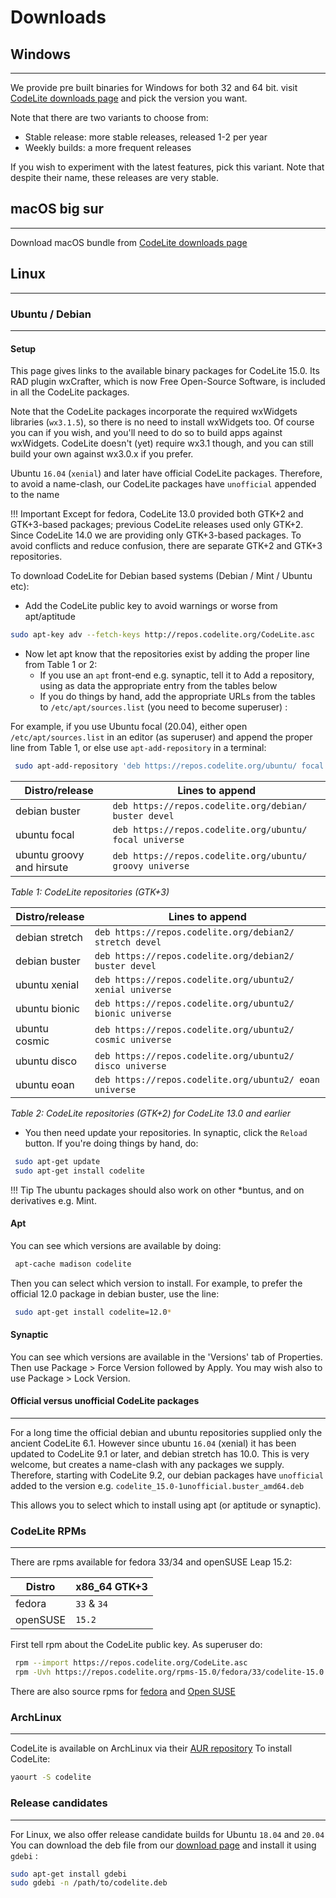 # Downloads

## Windows
---

We provide pre built binaries for Windows for both 32 and 64 bit.
visit [CodeLite downloads page](https://downloads.codelite.org) and pick the version you want.

Note that there are two variants to choose from:

- Stable release: more stable releases, released 1-2 per year
- Weekly builds: a more frequent releases

If you wish to experiment with the latest features, pick this variant.
Note that despite their name, these releases are very stable.

## macOS big sur
---

Download macOS bundle from [CodeLite downloads page](https://downloads.codelite.org)

## Linux
---

### Ubuntu / Debian
---

#### Setup

This page gives links to the available binary packages for CodeLite 15.0. Its RAD plugin wxCrafter, which is now Free Open-Source Software, 
is included in all the CodeLite packages.

Note that the CodeLite packages incorporate the required wxWidgets libraries (`wx3.1.5`), so there is no need to install wxWidgets too. 
Of course you can if you wish, and you'll need to do so to build apps against wxWidgets. 
CodeLite doesn't (yet) require wx3.1 though, and you can still build your own against wx3.0.x if you prefer. 

Ubuntu `16.04` (`xenial`) and later have official CodeLite packages. Therefore, to avoid a name-clash, our CodeLite packages have `unofficial` appended to the name

!!! Important
    Except for fedora, CodeLite 13.0 provided both GTK+2 and GTK+3-based packages; previous CodeLite releases used only GTK+2. Since CodeLite 14.0 we are providing only GTK+3-based packages. 
    To avoid conflicts and reduce confusion, there are separate GTK+2 and GTK+3 repositories. 

To download CodeLite for Debian based systems (Debian / Mint / Ubuntu etc):

- Add the CodeLite public key to avoid warnings or worse from apt/aptitude 

```bash
sudo apt-key adv --fetch-keys http://repos.codelite.org/CodeLite.asc
```

- Now let apt know that the repositories exist by adding the proper line from Table 1 or 2:
    - If you use an `apt` front-end e.g. synaptic, tell it to Add a repository, using as data the appropriate entry from the tables below
    - If you do things by hand, add the appropriate URLs from the tables to `/etc/apt/sources.list` (you need to become superuser) : 

For example, if you use Ubuntu focal (20.04), either open `/etc/apt/sources.list` in an editor (as superuser) and append the proper line
from Table 1, or else use `apt-add-repository` in a terminal: 

```bash
 sudo apt-add-repository 'deb https://repos.codelite.org/ubuntu/ focal universe'
```

Distro/release 	| Lines to append
----------------|---------------------------
debian buster 	| `deb https://repos.codelite.org/debian/ buster devel`
ubuntu focal 	| `deb https://repos.codelite.org/ubuntu/ focal universe`
ubuntu groovy and hirsute |	`deb https://repos.codelite.org/ubuntu/ groovy universe`

*Table 1: CodeLite repositories (GTK+3)*

Distro/release 	| Lines to append
----------------|------------------
debian stretch  | `deb https://repos.codelite.org/debian2/ stretch devel`
debian buster 	|`deb https://repos.codelite.org/debian2/ buster devel`
ubuntu xenial 	|`deb https://repos.codelite.org/ubuntu2/ xenial universe`
ubuntu bionic 	|`deb https://repos.codelite.org/ubuntu2/ bionic universe`
ubuntu cosmic 	|`deb https://repos.codelite.org/ubuntu2/ cosmic universe`
ubuntu disco 	|`deb https://repos.codelite.org/ubuntu2/ disco universe`
ubuntu eoan 	|`deb https://repos.codelite.org/ubuntu2/ eoan universe`

*Table 2: CodeLite repositories (GTK+2) for CodeLite 13.0 and earlier*


- You then need update your repositories. In synaptic, click the `Reload` button. If you're doing things by hand, do: 

```bash
 sudo apt-get update
 sudo apt-get install codelite
```

!!! Tip
    The ubuntu packages should also work on other *buntus, and on derivatives e.g. Mint.

#### Apt

You can see which versions are available by doing: 

```bash
 apt-cache madison codelite
```

Then you can select which version to install. For example, to prefer the official 12.0 package in debian buster, use the line: 

```bash
 sudo apt-get install codelite=12.0*
```

#### Synaptic

You can see which versions are available in the 'Versions' tab of Properties. Then use Package > Force Version followed by Apply. 
You may wish also to use Package > Lock Version. 

#### Official versus unofficial CodeLite packages
---

For a long time the official debian and ubuntu repositories supplied only the ancient CodeLite 6.1. However since ubuntu `16.04` (xenial) it has been updated to 
CodeLite 9.1 or later, and debian stretch has 10.0. This is very welcome, but creates a name-clash with any packages we supply. 
Therefore, starting with CodeLite 9.2, our debian packages have `unofficial` added to the version e.g. `codelite_15.0-1unofficial.buster_amd64.deb`

This allows you to select which to install using apt (or aptitude or synaptic). 

### CodeLite RPMs
---

There are rpms available for fedora 33/34 and openSUSE Leap 15.2: 

Distro	| x86_64 GTK+3
--------|----------------
fedora	| `33` & `34`
openSUSE |	`15.2`


First tell rpm about the CodeLite public key. As superuser do: 

```bash
 rpm --import https://repos.codelite.org/CodeLite.asc
 rpm -Uvh https://repos.codelite.org/rpms-15.0/fedora/33/codelite-15.0.1-1.fc33.x86_64.rpm
```

There are also source rpms for [fedora](https://repos.codelite.org/rpms-15.0/fedora/codelite-15.0.1-1.fc.src.rpm) and [Open SUSE](https://repos.codelite.org/rpms-15.0/suse/codelite-15.0.1-1.suse.src.rpm)

### ArchLinux
---

CodeLite is available on ArchLinux via their [AUR repository](https://aur.archlinux.org/packages/codelite/)
To install CodeLite:

```bash
yaourt -S codelite
```

### Release candidates
---

For Linux, we also offer release candidate builds for Ubuntu `18.04` and `20.04`
You can download the deb file from our [download page](https://downloads.codelite.org) and install it using `gdebi` :

```bash
sudo apt-get install gdebi
sudo gdebi -n /path/to/codelite.deb
```


